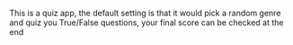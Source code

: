This is a quiz app, the default setting is that it would pick a random genre and quiz you True/False questions, your final score can be checked at the end 
